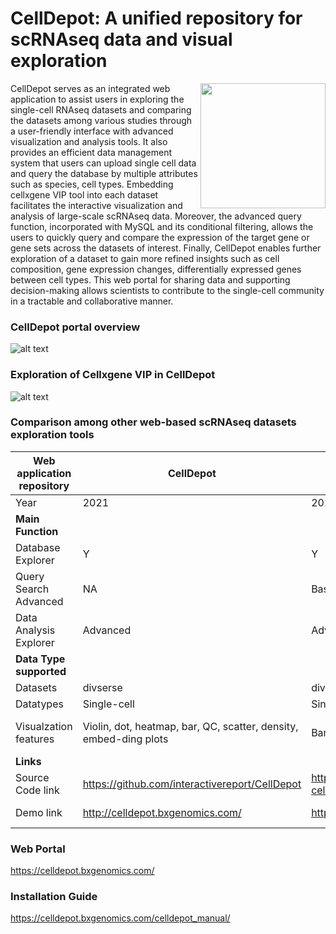 # CellDepot: A unified repository for scRNAseq data and visual exploration
<p align="right">
  <img align="right" src="https://github.com/interactivereport/CellDepot/blob/main/Figures/celldepotLogo.svg" width="200">
</p>
CellDepot serves as an integrated web application to assist users in exploring the single-cell RNAseq datasets and comparing the datasets among various studies through a user-friendly interface with advanced visualization and analysis tools. It also provides an efficient data management system that users can upload single cell data and query the database by multiple attributes such as species, cell types. Embedding cellxgene VIP tool into each dataset facilitates the interactive visualization and analysis of large-scale scRNAseq data. Moreover, the advanced query function, incorporated with MySQL and its conditional filtering, allows the users to quickly query and compare the expression of the target gene or gene sets across the datasets of interest. Finally, CellDepot enables further exploration of a dataset to gain more refined insights such as cell composition, gene expression changes, differentially expressed genes between cell types. This web portal for sharing data and supporting decision-making allows scientists to contribute to the single-cell community in a tractable and collaborative manner. 

### CellDepot portal overview
![alt text](https://github.com/interactivereport/CellDepot/blob/main/Figures/Figure1.svg)

### Exploration of Cellxgene VIP in CellDepot
![alt text](https://github.com/interactivereport/CellDepot/blob/main/Figures/Figure2.svg)

### Comparison among other web-based scRNAseq datasets exploration tools
|Web application repository	|CellDepot	|Corpora Data Portal |	gEAR	|CHARTS	SCANNER |	Single Cell Portal |	ReproGenomics|	PanglaoDB |	Expression Atlas |scRNAseqDB |	conquer	|JingleBells |	Human Cell ATLAS |	Sfaira |
| ------------- | ------------- | ------------- | ------------- | ------------- | ------------- | ------------- | ------------- | ------------- | ------------- | ------------- | ------------- |------------- | ------------- |
|Year|2021|	2021	|2021	|2020	|2020	|2020	|2019|	2019|	2019 |	2019|	2018|	2017	| 2017|	2020|
| **Main Function** ||
|Database Explorer|	Y	|Y|	Y|	Y|	NA|	Y|	Y|	Y|	Y	|Y	|Y|	Y|	Y|	Y|
|Query Search	Advanced|	NA|	Basic I|	NA|	Intermediate|	Advanced|	Intermediate|	Advanced	|Intermediate	|Basic I|	Basic I	|Basic I	|Advanced	|Basic II|
Data Analysis Explorer|	Advanced	|Advanced	|Advanced|	Intermediate|	Intermediate	|Intermediate - Advanced|	Basic	|Intermediate|	Intermediate	|Basic - Intermediate|	Basic	|NA	|NA|	NA|
|**Data Type supported** ||														
|Datasets| 	divserse	|divserse	|hearing/brain	|tumor	|diverse	|diverse	|reproduction|	diverse	|diverse	|diverse|	diverse	|immune-related	|diverse|	diverse
|Datatypes	|Single-cell|	Single-cell	|Single-cell, Epigenetics	|Single-cell	|Single-cell	|Single-cell	|Single-cell, Multi-omics|	Single-cell	|Single-cell, Protemics	|Single-cell	|Single-cell	|Single-cell|	Single-cell, Multi-omics|	Single-cell|
|Visualzation features	|Violin, dot, heatmap, bar, QC, scatter, density, embed-ding plots|	Bar, scatter, embeddeing plots	|Violin, dot, line, bar, QC, embed-ding plots, genome browser|	Bar, embed-ding plots	|Violin, dot, scatter |Violin, scatter, heatmap, embedding plots	|Violin, density, scatter plots, genome browser	|Bar, QC, scatter, embedding plots	|Heatmap, scatter. embedding plots|	Scatter, bar plots	|Scatter, QC plots	|Genome browser	|NA	|NA|
|**Links**||										
|Source Code link|	https://github.com/interactivereport/CellDepot	| https://github.com/chanzuckerberg/single-cell-data-portal |	https://github.com/IGS/gEAR	| https://github.com/stewart-lab/CHARTS	| https://github.com/GuoshuaiCai/scanner	| https://github.com/broadinstitute/single_cell_portal_core	| https://github.com/fchalmel/RGV	| https://github.com/oscar-franzen/PanglaoDB	| https://github.com/ebi-gene-expression-group/atlas	| NA| 	https://github.com/csoneson/conquer_comparison	| https://drive.google.com/drive/folders/0BxSFjdiDhUI1amNoSks0SmpMdE0?resourcekey=0-s7Qw02gR8VhkS7hfdE9nPg	| https://github.com/HumanCellAtlas/	| https://github.com/theislab/sfaira-portal|
| Demo link| 	http://celldepot.bxgenomics.com/	| https://cellxgene.cziscience.com/	| umgear.org	| https://charts.morgridge.org	| https://www.thecailab.com/scanner/	| https://singlecell.broadinstitute.org/single_cell	| https://rgv.genouest.org/	| https://panglaodb.se	| https://www.ebi.ac.uk/gxa/sc/home	| https://bioinfo.uth.edu/scrnaseqdb/	http://imlspenticton.uzh.ch:3838/conquer/	| https://jinglebells.bgu.ac.il/	| https://data.humancellatlas.org/	| https://theislab.github.io/sfaira-portal/About | 



<!-- 
<p align="center">
  <img src="https://github.com/interactivereport/CellDepot/blob/main/Figures/Comparison.png" />
</p>
 -->
### Web Portal
https://celldepot.bxgenomics.com/

### Installation Guide
https://celldepot.bxgenomics.com/celldepot_manual/
